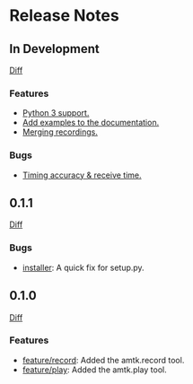 # Release Notes

## In Development
 
[Diff](https://github.com/RishiRamraj/amtk/compare/develop...master)

### Features

* [Python 3 support.](https://github.com/RishiRamraj/amtk/issues/5)
* [Add examples to the documentation.](https://github.com/RishiRamraj/amtk/issues/4)
* [Merging recordings.](https://github.com/RishiRamraj/amtk/issues/2)
 
### Bugs

* [Timing accuracy & receive time.](https://github.com/RishiRamraj/amtk/issues/3)

## 0.1.1
 
[Diff](https://github.com/RishiRamraj/amtk/compare/0.1.0...0.1.1)

### Bugs

* [installer](https://github.com/RishiRamraj/amtk/commit/26e65b06ce0319ddf55eceb4f6141fbed259a039): A quick fix for setup.py.

## 0.1.0

[Diff](https://github.com/RishiRamraj/amtk/compare/0.1.0...0.0.0)
 
### Features

* [feature/record](https://github.com/RishiRamraj/amtk/commits/feature/record): Added the amtk.record tool.
* [feature/play](https://github.com/RishiRamraj/amtk/commits/feature/play): Added the amtk.play tool.
